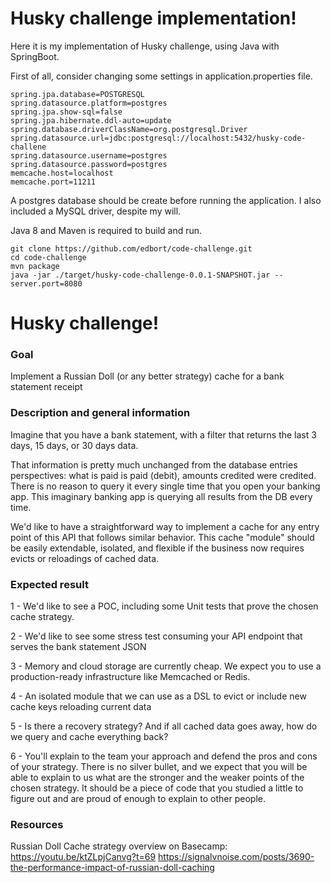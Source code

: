 # Husky challenge implementation!

Here it is my implementation of Husky challenge, using Java with SpringBoot.

First of all, consider changing some settings in application.properties file.

```
spring.jpa.database=POSTGRESQL
spring.datasource.platform=postgres
spring.jpa.show-sql=false
spring.jpa.hibernate.ddl-auto=update
spring.database.driverClassName=org.postgresql.Driver
spring.datasource.url=jdbc:postgresql://localhost:5432/husky-code-challene
spring.datasource.username=postgres
spring.datasource.password=postgres
memcache.host=localhost
memcache.port=11211
```

A postgres database should be create before running the application. I also included a MySQL driver, despite my will.

Java 8 and Maven is required to build and run. 

```
git clone https://github.com/edbort/code-challenge.git
cd code-challenge
mvn package
java -jar ./target/husky-code-challenge-0.0.1-SNAPSHOT.jar --server.port=8080
```


# Husky challenge!

### Goal
Implement a Russian Doll (or any better strategy) cache for a bank statement receipt

### Description and general information

Imagine that you have a bank statement, with a filter that returns the last 3 days, 15 days, or 30 days data. 

That information is pretty much unchanged from the database entries perspectives: what is paid is paid (debit), amounts credited were credited. There is no reason to query it every single time that you open your banking app. This imaginary banking app is querying all results from the DB every time.

We'd like to have a straightforward way to implement a cache for any entry point of this API that follows similar behavior. This cache "module" should be easily extendable, isolated, and flexible if the business now requires evicts or reloadings of cached data.

### Expected result

1 - We'd like to see a POC, including some Unit tests that prove the chosen cache strategy.

2 - We'd like to see some stress test consuming your API endpoint that serves the bank statement JSON

3 - Memory and cloud storage are currently cheap. We expect you to use a production-ready infrastructure like Memcached or Redis.

4 - An isolated module that we can use as a DSL to evict or include new cache keys reloading current data

5 - Is there a recovery strategy? And if all cached data goes away, how do we query and cache everything back?

6 - You'll explain to the team your approach and defend the pros and cons of your strategy. There is no silver bullet, and we expect that you will be able to explain to us what are the stronger and the weaker points of the chosen strategy.
It should be a piece of code that you studied a little to figure out and are proud of enough to explain to other people.

### Resources
Russian Doll Cache strategy overview on Basecamp: https://youtu.be/ktZLpjCanvg?t=69
https://signalvnoise.com/posts/3690-the-performance-impact-of-russian-doll-caching
